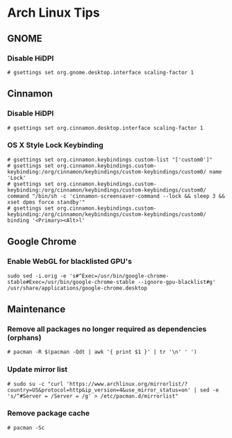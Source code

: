 # Arch Linux Tips

## GNOME

### Disable HiDPI

	# gsettings set org.gnome.desktop.interface scaling-factor 1

## Cinnamon

### Disable HiDPI

	# gsettings set org.cinnamon.desktop.interface scaling-factor 1

### OS X Style Lock Keybinding

	# gsettings set org.cinnamon.keybindings custom-list "['custom0']"
	# gsettings set org.cinnamon.keybindings.custom-keybinding:/org/cinnamon/keybindings/custom-keybindings/custom0/ name 'Lock'
	# gsettings set org.cinnamon.keybindings.custom-keybinding:/org/cinnamon/keybindings/custom-keybindings/custom0/ command "/bin/sh -c 'cinnamon-screensaver-command --lock && sleep 3 && xset dpms force standby'"
	# gsettings set org.cinnamon.keybindings.custom-keybinding:/org/cinnamon/keybindings/custom-keybindings/custom0/ binding '<Primary><Alt>l'

## Google Chrome

### Enable WebGL for blacklisted GPU's

	sudo sed -i.orig -e 's#^Exec=/usr/bin/google-chrome-stable#Exec=/usr/bin/google-chrome-stable --ignore-gpu-blacklist#g' /usr/share/applications/google-chrome.desktop

## Maintenance

### Remove all packages no longer required as dependencies (orphans)

	# pacman -R $(pacman -Qdt | awk '{ print $1 }' | tr '\n' ' ')

### Update mirror list

	# sudo su -c "curl 'https://www.archlinux.org/mirrorlist/?country=US&protocol=http&ip_version=4&use_mirror_status=on' | sed -e 's/^#Server = /Server = /g' > /etc/pacman.d/mirrorlist"

### Remove package cache

	# pacman -Sc
